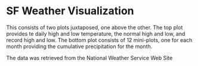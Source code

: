 SF Weather Visualization 
==
This consists of two plots juxtaposed, one above the other. The top plot provides te daily high and low temperature, the normal high and low, and record high and low. 
The bottom plot consists of 12 mini-plots, one for each month providing the cumulative precipitation for the month. 

The data was retrieved from the National Weather Service Web Site
